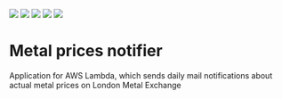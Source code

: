 [![](https://img.shields.io/badge/Java-21-blue)](/pom.xml)
[![](https://img.shields.io/badge/Spring%20Boot-3.4.5-blue)](/pom.xml)
[![](https://img.shields.io/badge/Testcontainers-1.21.0-blue)](/pom.xml)
[![](https://img.shields.io/badge/Maven-3.9.9-blue)](https://img.shields.io/badge/maven-v3.9.9-blue)
[![](https://img.shields.io/badge/License-MIT-blue.svg)](https://opensource.org/licenses/MIT)

# Metal prices notifier
Application for AWS Lambda, which sends daily mail notifications about actual metal prices on London Metal Exchange
